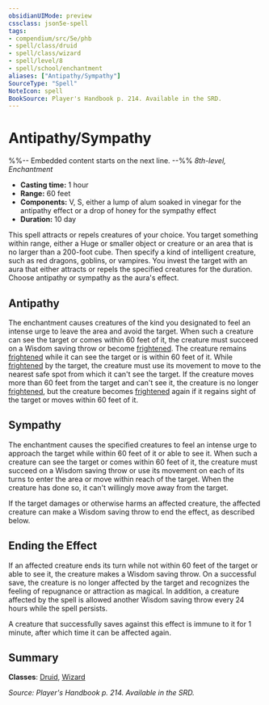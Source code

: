 ```yaml
---
obsidianUIMode: preview
cssclass: json5e-spell
tags:
- compendium/src/5e/phb
- spell/class/druid
- spell/class/wizard
- spell/level/8
- spell/school/enchantment
aliases: ["Antipathy/Sympathy"]
SourceType: "Spell"
NoteIcon: spell
BookSource: Player's Handbook p. 214. Available in the SRD.
---
```

# Antipathy/Sympathy
%%-- Embedded content starts on the next line. --%%
*8th-level, Enchantment*  

- **Casting time:** 1 hour
- **Range:** 60 feet
- **Components:** V, S, either a lump of alum soaked in vinegar for the antipathy effect or a drop of honey for the sympathy effect
- **Duration:** 10 day

This spell attracts or repels creatures of your choice. You target something within range, either a Huge or smaller object or creature or an area that is no larger than a 200-foot cube. Then specify a kind of intelligent creature, such as red dragons, goblins, or vampires. You invest the target with an aura that either attracts or repels the specified creatures for the duration. Choose antipathy or sympathy as the aura's effect.

## Antipathy

The enchantment causes creatures of the kind you designated to feel an intense urge to leave the area and avoid the target. When such a creature can see the target or comes within 60 feet of it, the creature must succeed on a Wisdom saving throw or become [frightened](/2-Mechanics/CLI/rules/conditions.md#frightened). The creature remains [frightened](/2-Mechanics/CLI/rules/conditions.md#frightened) while it can see the target or is within 60 feet of it. While [frightened](/2-Mechanics/CLI/rules/conditions.md#frightened) by the target, the creature must use its movement to move to the nearest safe spot from which it can't see the target. If the creature moves more than 60 feet from the target and can't see it, the creature is no longer [frightened](/2-Mechanics/CLI/rules/conditions.md#frightened), but the creature becomes [frightened](/2-Mechanics/CLI/rules/conditions.md#frightened) again if it regains sight of the target or moves within 60 feet of it.

## Sympathy

The enchantment causes the specified creatures to feel an intense urge to approach the target while within 60 feet of it or able to see it. When such a creature can see the target or comes within 60 feet of it, the creature must succeed on a Wisdom saving throw or use its movement on each of its turns to enter the area or move within reach of the target. When the creature has done so, it can't willingly move away from the target.

If the target damages or otherwise harms an affected creature, the affected creature can make a Wisdom saving throw to end the effect, as described below.

## Ending the Effect

If an affected creature ends its turn while not within 60 feet of the target or able to see it, the creature makes a Wisdom saving throw. On a successful save, the creature is no longer affected by the target and recognizes the feeling of repugnance or attraction as magical. In addition, a creature affected by the spell is allowed another Wisdom saving throw every 24 hours while the spell persists.

A creature that successfully saves against this effect is immune to it for 1 minute, after which time it can be affected again.

## Summary

**Classes**: [Druid](/2-Mechanics/CLI/classes/druid.md), [Wizard](/2-Mechanics/CLI/classes/wizard.md)

*Source: Player's Handbook p. 214. Available in the SRD.*